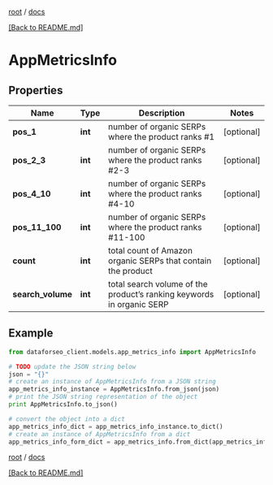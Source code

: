 [root](./../ "root") / [docs](./ "docs")

[[Back to README.md]](./../README.md "[Back to README.md]")

# AppMetricsInfo

## Properties

Name | Type | Description | Notes
------------ | ------------- | ------------- | -------------
**pos_1** | **int** | number of organic SERPs where the product ranks #1 | [optional]
**pos_2_3** | **int** | number of organic SERPs where the product ranks #2-3 | [optional]
**pos_4_10** | **int** | number of organic SERPs where the product ranks #4-10 | [optional]
**pos_11_100** | **int** | number of organic SERPs where the product ranks #11-100 | [optional]
**count** | **int** | total count of Amazon organic SERPs that contain the product | [optional]
**search_volume** | **int** | total search volume of the product’s ranking keywords in organic SERP | [optional]

## Example

```python
from dataforseo_client.models.app_metrics_info import AppMetricsInfo

# TODO update the JSON string below
json = "{}"
# create an instance of AppMetricsInfo from a JSON string
app_metrics_info_instance = AppMetricsInfo.from_json(json)
# print the JSON string representation of the object
print AppMetricsInfo.to_json()

# convert the object into a dict
app_metrics_info_dict = app_metrics_info_instance.to_dict()
# create an instance of AppMetricsInfo from a dict
app_metrics_info_form_dict = app_metrics_info.from_dict(app_metrics_info_dict)
```

  

[root](./../ "root") / [docs](./ "docs")

[[Back to README.md]](./../README.md "[Back to README.md]")